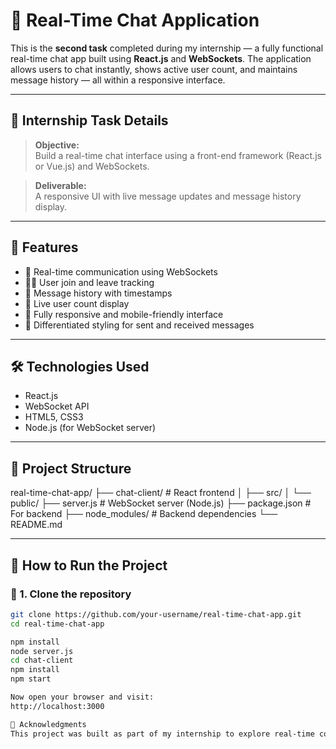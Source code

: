 # 💬 Real-Time Chat Application

This is the **second task** completed during my internship — a fully functional real-time chat app built using **React.js** and **WebSockets**. The application allows users to chat instantly, shows active user count, and maintains message history — all within a responsive interface.

---

## 📌 Internship Task Details

> **Objective:**  
> Build a real-time chat interface using a front-end framework (React.js or Vue.js) and WebSockets.

> **Deliverable:**  
> A responsive UI with live message updates and message history display.

---

## 🚀 Features

- 🔴 Real-time communication using WebSockets  
- 🙋‍♂️ User join and leave tracking  
- 🧾 Message history with timestamps  
- 👥 Live user count display  
- 📱 Fully responsive and mobile-friendly interface  
- 🎨 Differentiated styling for sent and received messages

---

## 🛠️ Technologies Used

- React.js  
- WebSocket API  
- HTML5, CSS3  
- Node.js (for WebSocket server)

---

## 📂 Project Structure
real-time-chat-app/
├── chat-client/ # React frontend
│ ├── src/
│ └── public/
├── server.js # WebSocket server (Node.js)
├── package.json # For backend
├── node_modules/ # Backend dependencies
└── README.md


---

## 🧪 How to Run the Project

### 🔹 1. Clone the repository

```bash
git clone https://github.com/your-username/real-time-chat-app.git
cd real-time-chat-app

npm install
node server.js
cd chat-client
npm install
npm start

Now open your browser and visit:
http://localhost:3000

🤝 Acknowledgments
This project was built as part of my internship to explore real-time communication systems and frontend development. It gave me hands-on experience with WebSockets and React state management.
